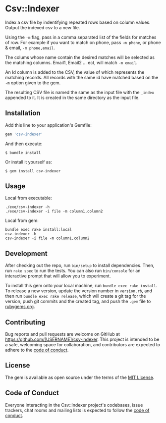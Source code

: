 # Csv::Indexer

Index a csv file by indentifying repeated rows based on column values. Output the indexed csv to a new file.

Using the `-m` flag, pass in a comma separated list of the fields for matches of row. For example if you want to match on phone, pass `-m phone`, or phone & email, `-m phone,email`.

The colums whose name contain the desired matches will be selected as the matching columns. Email1, Email2 ... ect, will match `-m email`.

An Id column is added to the CSV, the value of which represents the matching records. All records with the same id have matched based on the `-m` option given to the gem.

The resulting CSV file is named the same as the input file with the `_index` appended to it. It is created in the same directory as the input file.

## Installation

Add this line to your application's Gemfile:

```ruby
gem 'csv-indexer'
```

And then execute:

    $ bundle install

Or install it yourself as:

    $ gem install csv-indexer

## Usage

Local from executable:

```
./exe/csv-indexer -h
./exe/csv-indexer -i file -m column1,column2
```

Local from gem:

```
bundle exec rake install:local
csv-indexer -h
csv-indexer -i file -m column1,column2
```

## Development

After checking out the repo, run `bin/setup` to install dependencies. Then, run `rake spec` to run the tests. You can also run `bin/console` for an interactive prompt that will allow you to experiment.

To install this gem onto your local machine, run `bundle exec rake install`. To release a new version, update the version number in `version.rb`, and then run `bundle exec rake release`, which will create a git tag for the version, push git commits and the created tag, and push the `.gem` file to [rubygems.org](https://rubygems.org).

## Contributing

Bug reports and pull requests are welcome on GitHub at https://github.com/[USERNAME]/csv-indexer. This project is intended to be a safe, welcoming space for collaboration, and contributors are expected to adhere to the [code of conduct](https://github.com/[USERNAME]/csv-indexer/blob/master/CODE_OF_CONDUCT.md).

## License

The gem is available as open source under the terms of the [MIT License](https://opensource.org/licenses/MIT).

## Code of Conduct

Everyone interacting in the Csv::Indexer project's codebases, issue trackers, chat rooms and mailing lists is expected to follow the [code of conduct](https://github.com/[USERNAME]/csv-indexer/blob/master/CODE_OF_CONDUCT.md).
